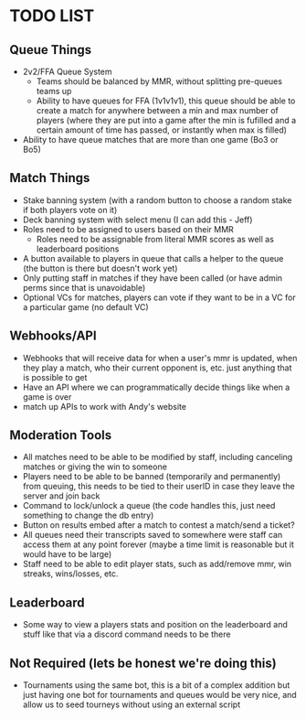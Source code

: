 # TODO LIST

## Queue Things

- 2v2/FFA Queue System
  - Teams should be balanced by MMR, without splitting pre-queues teams up
  - Ability to have queues for FFA (1v1v1v1), this queue should be able to create a match for anywhere between a min and max number of players (where they are put into a game after the min is fufilled and a certain amount of time has passed, or instantly when max is filled)
- Ability to have queue matches that are more than one game (Bo3 or Bo5)

## Match Things

- Stake banning system (with a random button to choose a random stake if both players vote on it)
- Deck banning system with select menu (I can add this - Jeff)
- Roles need to be assigned to users based on their MMR
  - Roles need to be assignable from literal MMR scores as well as leaderboard positions
- A button available to players in queue that calls a helper to the queue (the button is there but doesn't work yet)
- Only putting staff in matches if they have been called (or have admin perms since that is unavoidable)
- Optional VCs for matches, players can vote if they want to be in a VC for a particular game (no default VC)
  
## Webhooks/API

- Webhooks that will receive data for when a user's mmr is updated, when they play a match, who their current opponent is, etc. just anything that is possible to get
- Have an API where we can programmatically decide things like when a game is over
- match up APIs to work with Andy's website

## Moderation Tools

- All matches need to be able to be modified by staff, including canceling matches or giving the win to someone
- Players need to be able to be banned (temporarily and permanently) from queuing, this needs to be tied to their userID in case they leave the server and join back
- Command to lock/unlock a queue (the code handles this, just need something to change the db entry)
- Button on results embed after a match to contest a match/send a ticket?
- All queues need their transcripts saved to somewhere were staff can access them at any point forever (maybe a time limit is reasonable but it would have to be large)
- Staff need to be able to edit player stats, such as add/remove mmr, win streaks, wins/losses, etc.

## Leaderboard

- Some way to view a players stats and position on the leaderboard and stuff like that via a discord command needs to be there

## Not Required (lets be honest we're doing this)

- Tournaments using the same bot, this is a bit of a complex addition but just having one bot for tournaments and queues would be very nice, and allow us to seed tourneys without using an external script
